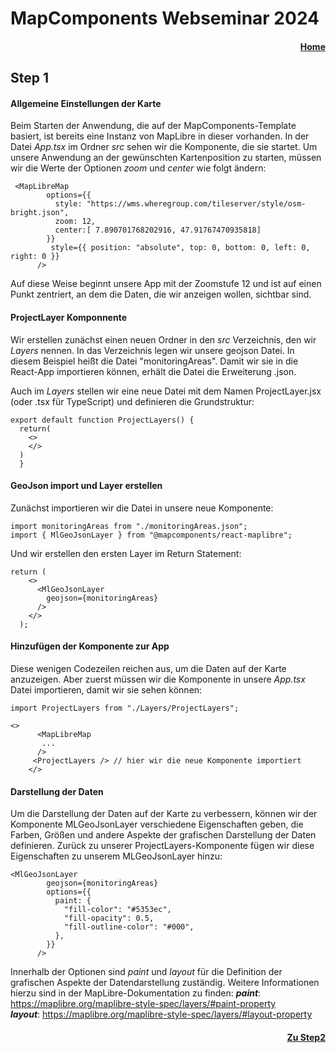 # MapComponents Webseminar 2024 
#### <div align="right"> [Home](https://github.com/mapcomponents/webinar-2024)</div>

## Step 1 


#### Allgemeine Einstellungen der Karte
Beim Starten der Anwendung, die auf der MapComponents-Template basiert, ist bereits eine Instanz von MapLibre in dieser vorhanden. In der Datei *App.tsx* im Ordner *src* sehen wir die Komponente, die sie startet. 
Um unsere Anwendung an der gewünschten Kartenposition zu starten, müssen wir die Werte der Optionen *zoom* und *center* wie folgt ändern: 

```
 <MapLibreMap
        options={{
          style: "https://wms.wheregroup.com/tileserver/style/osm-bright.json",
          zoom: 12,
          center:[ 7.890701768202916, 47.91767470935818]
        }}
         style={{ position: "absolute", top: 0, bottom: 0, left: 0, right: 0 }}
      />
```
Auf diese Weise beginnt unsere App mit der Zoomstufe 12 und ist auf einen Punkt zentriert, an dem die Daten, die wir anzeigen wollen, sichtbar sind. 

#### ProjectLayer Komponnente
Wir erstellen zunächst einen neuen Ordner in den *src* Verzeichnis, den wir *Layers* nennen. In das Verzeichnis legen wir unsere geojson Datei. In diesem Beispiel heißt die Datei "monitoringAreas". Damit wir sie in die React-App importieren können, erhält die Datei die Erweiterung .json.  

Auch im *Layers* stellen wir eine neue Datei mit dem Namen ProjectLayer.jsx (oder .tsx für TypeScript) und definieren die Grundstruktur: 

```
export default function ProjectLayers() {
  return(
    <>
    </>
  )
  }
```

#### GeoJson import und Layer erstellen
Zunächst importieren wir die Datei in unsere neue Komponente: 

```
import monitoringAreas from "./monitoringAreas.json";
import { MlGeoJsonLayer } from "@mapcomponents/react-maplibre";
```

Und wir erstellen den ersten Layer im Return Statement: 

```
return (
    <>
      <MlGeoJsonLayer
        geojson={monitoringAreas}  
      />
    </>
  );
```

#### Hinzufügen der Komponente zur App

Diese wenigen Codezeilen reichen aus, um die Daten auf der Karte anzuzeigen. Aber zuerst müssen wir die Komponente in unsere *App.tsx* Datei importieren, damit wir sie sehen können:

```
import ProjectLayers from "./Layers/ProjectLayers";
```

```
<>
      <MapLibreMap
       ...
      />  
     <ProjectLayers /> // hier wir die neue Komponente importiert     
    </>

```

#### Darstellung der Daten
Um die Darstellung der Daten auf der Karte zu verbessern, können wir der Komponente MLGeoJsonLayer verschiedene Eigenschaften geben, die Farben, Größen und andere Aspekte der grafischen Darstellung der Daten definieren. 
Zurück zu unserer ProjectLayers-Komponente fügen wir diese Eigenschaften zu unserem MLGeoJsonLayer hinzu:

```
<MlGeoJsonLayer
        geojson={monitoringAreas}
        options={{
          paint: {
            "fill-color": "#5353ec",
            "fill-opacity": 0.5,
            "fill-outline-color": "#000",
          },
        }}
      />
```
Innerhalb der Optionen sind *paint* und *layout* für die Definition der grafischen Aspekte der Datendarstellung zuständig. 
Weitere Informationen hierzu sind in der MapLibre-Dokumentation zu finden:
***paint***: https://maplibre.org/maplibre-style-spec/layers/#paint-property <br>
***layout***: https://maplibre.org/maplibre-style-spec/layers/#layout-property



#### <div align="right"> [Zu Step2](https://github.com/mapcomponents/webinar-2024/tree/main/Step2#step-2)</div>